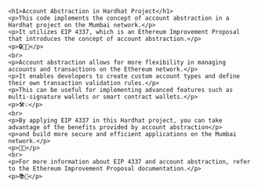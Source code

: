 
    <h1>Account Abstraction in Hardhat Project</h1>
    <p>This code implements the concept of account abstraction in a Hardhat project on the Mumbai network.</p>
    <p>It utilizes EIP 4337, which is an Ethereum Improvement Proposal that introduces the concept of account abstraction.</p>
    <p>🔒🔑💼</p>
    <br>
    <p>Account abstraction allows for more flexibility in managing accounts and transactions on the Ethereum network.</p>
    <p>It enables developers to create custom account types and define their own transaction validation rules.</p>
    <p>This can be useful for implementing advanced features such as multi-signature wallets or smart contract wallets.</p>
    <p>🛠️💡</p>
    <br>
    <p>By applying EIP 4337 in this Hardhat project, you can take advantage of the benefits provided by account abstraction</p>
    <p>and build more secure and efficient applications on the Mumbai network.</p>
    <p>🚀🌐</p>
    <br>
    <p>For more information about EIP 4337 and account abstraction, refer to the Ethereum Improvement Proposal documentation.</p>
    <p>📚📖</p>
